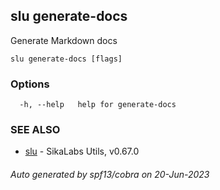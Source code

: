 ## slu generate-docs

Generate Markdown docs

```
slu generate-docs [flags]
```

### Options

```
  -h, --help   help for generate-docs
```

### SEE ALSO

* [slu](slu.md)	 - SikaLabs Utils, v0.67.0

###### Auto generated by spf13/cobra on 20-Jun-2023
